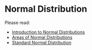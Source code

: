 # Normal Distribution

Please read:

* [Introduction to Normal Distributions](http://onlinestatbook.com/2/normal_distribution/intro.html)
* [Areas of Normal Distributions](http://onlinestatbook.com/2/normal_distribution/areas_normal.html)
* [Standard Normal Distribution](http://onlinestatbook.com/2/normal_distribution/standard_normal.html)